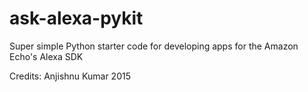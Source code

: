 # ask-alexa-pykit
Super simple Python starter code for developing apps for the Amazon Echo's Alexa SDK

Credits: Anjishnu Kumar 2015
